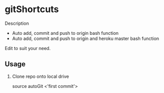 # gitShortcuts
Description
* Auto add, commit and push to origin bash function
* Auto add, commit and push to origin and heroku master bash function

Edit to suit your need.

Usage
---
1. Clone repo onto local drive

    source <path>
    autoGit <'first commit'>
